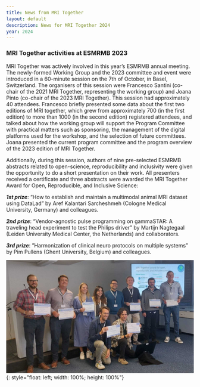 ```yaml
---
title: News from MRI Together
layout: default
description: News for MRI Together 2024
year: 2024
---
```


### MRI Together activities at ESMRMB 2023
MRI Together was actively involved in this year’s ESMRMB annual meeting. 
The newly-formed Working Group and the 2023 committee and event were introduced in a 60-minute session on the 7th of October, in Basel, Switzerland. 
The organisers of this session were Francesco Santini (co-chair of the 2021 MRI Together, representing the working group) and Joana Pinto (co-chair of the 2023 MRI Together). 
This session had approximately 40 attendees.
Francesco briefly presented some data about the first two editions of MRI together, which grew from approximately 700 (in the first edition) to more than 1000 (in the second edition) registered attendees, and talked about how the working group will support the Program Committee with practical matters such as sponsoring, the management of the digital platforms used for the workshop, and the selection of future committees.
Joana presented the current program committee and the program overview of the 2023 edition of MRI Together.

Additionally, during this session, authors of nine pre-selected ESMRMB abstracts related to open-science, reproducibility and inclusivity were given the opportunity to do a short presentation on their work. All presenters received a certificate and three abstracts were awarded the MRI Together Award for Open, Reproducible, and Inclusive Science:

***1st prize***: “How to establish and maintain a multimodal animal MRI dataset using DataLad” by Aref Kalantari Sarcheshmeh (Cologne Medical University, Germany) and colleagues.

***2nd prize***: “Vendor-agnostic pulse programming on gammaSTAR: A traveling head experiment to test the Philips driver” by Martijn Nagtegaal (Leiden University Medical Center, the Netherlands) and collaborators.

***3rd prize***: ”Harmonization of clinical neuro protocols on multiple systems” by Pim Pullens (Ghent University, Belgium) and colleagues.

![MRItogether at ESMRMB2023](images/ESMRMB2023.jpg){: style="float: left; width: 100%; height: 100%"}
